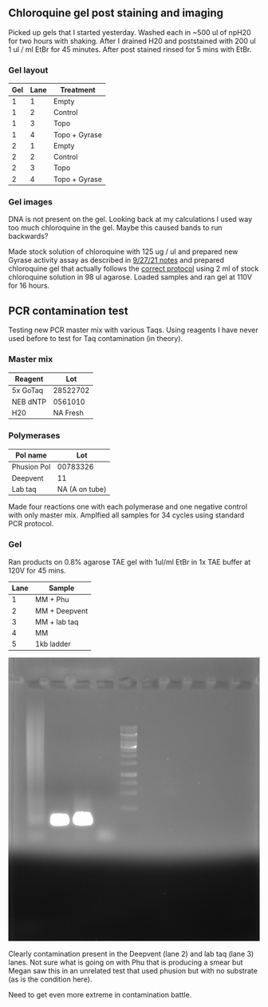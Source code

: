 ## Chloroquine gel post staining and imaging

Picked up gels that I started yesterday. Washed each in ~500 ul of npH20 for
two hours with shaking. After I drained H20 and poststained with 200 ul
1 ul / ml EtBr for 45 minutes. After post stained rinsed for 5 mins with
EtBr.

### Gel layout

| Gel | Lane | Treatment     |
| --- | ---- | ------------- |
| 1   | 1    | Empty         |
| 1   | 2    | Control       |
| 1   | 3    | Topo          |
| 1   | 4    | Topo + Gyrase |
| 2   | 1    | Empty         |
| 2   | 2    | Control       |
| 2   | 3    | Topo          |
| 2   | 4    | Topo + Gyrase |

### Gel images

DNA is not present on the gel. Looking back at my calculations I used way too
much chloroquine in the gel. Maybe this caused bands to run backwards?

Made stock solution of chloroquine with 125 ug / ul and prepared new Gyrase
activity assay as described in
[9/27/21 notes](43_9_27_21.md#Revised-Gyrase-activity-assay) and prepared
chloroquine gel that actually follows the [correct protocol](<(43_9_27_21.md#Chloroquine-gel)>) using 2 ml of
stock chloroquine solution in 98 ul agarose. Loaded samples and ran gel
at 110V for 16 hours.

## PCR contamination test

Testing new PCR master mix with various Taqs. Using reagents I have never
used before to test for Taq contamination (in theory).

### Master mix

| Reagent  | Lot      |
| -------- | -------- |
| 5x GoTaq | 28522702 |
| NEB dNTP | 0561010  |
| H20      | NA Fresh |

### Polymerases

| Pol name    | Lot            |
| ----------- | -------------- |
| Phusion Pol | 00783326       |
| Deepvent    | 11             |
| Lab taq     | NA (A on tube) |

Made four reactions one with each polymerase and one negative control with only
master mix. Amplfied all samples for 34 cycles using standard PCR protocol.

### Gel

Ran products on 0.8% agarose TAE gel with 1ul/ml EtBr in 1x TAE buffer at 120V
for 45 mins.

| Lane | Sample        |
| ---- | ------------- |
| 1    | MM + Phu      |
| 2    | MM + Deepvent |
| 3    | MM + lab taq  |
| 4    | MM            |
| 5    | 1kb ladder    |

![](images/2021-09-29_09h34m27s-PCR-contaim-test.jpg)

Clearly contamination present in the Deepvent (lane 2) and lab taq (lane 3)
lanes. Not sure what is going on with Phu that is producing a smear but Megan
saw this in an unrelated test that used phusion but with no substrate (as
is the condition here).

Need to get even more extreme in contamination battle.
